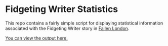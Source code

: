 Fidgeting Writer Statistics
===========================

This repo contains a fairly simple script for displaying statistical information associated with the Fidgeting Writer story in [Fallen London](http://fallenlondon.storynexus.com/). 

[You can view the output here.](http://guyscrum.github.io/fidgeting-writer-stats/)
